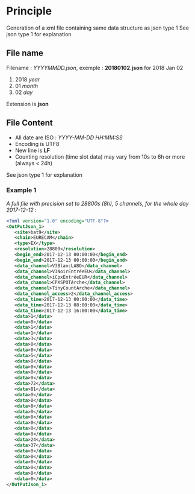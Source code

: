# Principle

Generation of a xml file containing same data structure as json type 1
See json type 1 for explanation

## File name

Filename : *YYYYMMDD.json*, exemple : **20180102.json** for 2018 Jan 02

1. 2018 *year*
2. 01 *month*
3. 02 *day*

Extension is **json**

## File Content

- All date are ISO : *YYYY-MM-DD HH:MM:SS*
- Encoding is UTF8
- New line is **LF**
- Counting resolution (time slot data) may vary from 10s to 6h or more (always < 24h)

See json type 1 for explanation

### Example 1

*A full file with precision set to 28800s (8h), 5 channels, for the whole day 2017-12-12* :

```xml
<?xml version="1.0" encoding="UTF-8"?>
<OutPutJson_1>
   <site>bat9</site>
   <chain>EURECAM</chain>
   <type>EX</type>
   <resolution>28800</resolution>
   <begin_end>2017-12-13 00:00:00</begin_end>
   <begin_end>2017-12-13 00:00:00</begin_end>
   <data_channel>V3BlancLABO</data_channel>
   <data_channel>V3NoirEntréeEU</data_channel>
   <data_channel>iCpxEntréeEUR</data_channel>
   <data_channel>CPXSPOTArche</data_channel>
   <data_channel>TinyCountArche</data_channel>
   <data_channel_access>2</data_channel_access>
   <data_time>2017-12-13 00:00:00</data_time>
   <data_time>2017-12-13 08:00:00</data_time>
   <data_time>2017-12-13 16:00:00</data_time>
   <data>1</data>
   <data>8</data>
   <data>1</data>
   <data>1</data>
   <data>3</data>
   <data>0</data>
   <data>0</data>
   <data>5</data>
   <data>0</data>
   <data>0</data>
   <data>0</data>
   <data>0</data>
   <data>72</data>
   <data>81</data>
   <data>0</data>
   <data>0</data>
   <data>0</data>
   <data>0</data>
   <data>0</data>
   <data>0</data>
   <data>0</data>
   <data>0</data>
   <data>24</data>
   <data>37</data>
   <data>0</data>
   <data>0</data>
   <data>0</data>
   <data>0</data>
   <data>0</data>
   <data>0</data>
</OutPutJson_1>
```
